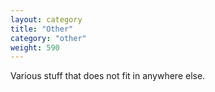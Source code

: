 ```yaml
---
layout: category
title: "Other"
category: "other"
weight: 590
---
```


Various stuff that does not fit in anywhere else.